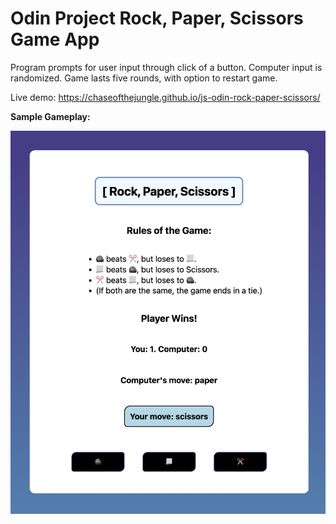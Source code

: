 # Odin Project Rock, Paper, Scissors Game App

Program prompts for user input through click of a button. Computer input is randomized. Game lasts five rounds, with option to restart game.

Live demo: https://chaseofthejungle.github.io/js-odin-rock-paper-scissors/

**Sample Gameplay:**  
  
![JS Odin Rock Paper Scissors Gameplay](https://github.com/chaseofthejungle/js-odin-rock-paper-scissors/blob/main/odinrpsdemo.png "JS Odin Rock Paper Scissors Gameplay")
